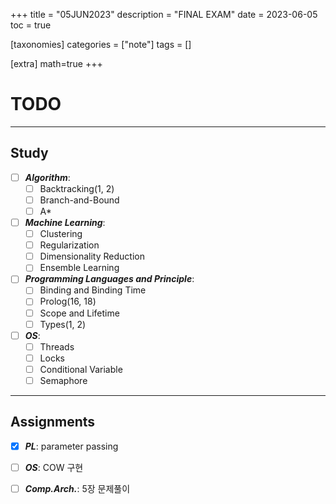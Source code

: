 +++
title = "05JUN2023"
description = "FINAL EXAM"
date = 2023-06-05
toc = true

[taxonomies]
categories = ["note"]
tags = []

[extra]
math=true
+++

# TODO

---

## Study 
- [ ] ***Algorithm***: 
  - [ ] <txtylw>Backtracking</txtylw>(1, 2)
  - [ ] <txtylw>Branch-and-Bound</txtylw>
  - [ ] <txtylw>A*</txtylw>
- [ ] ***Machine Learning***: 
  - [ ] <txtylw>Clustering</txtylw> 
  - [ ] <txtylw>Regularization</txtylw>
  - [ ] <txtylw>Dimensionality Reduction</txtylw> 
  - [ ] <txtylw>Ensemble Learning</txtylw>
- [ ] ***Programming Languages and Principle***: 
  - [ ] <txtylw>Binding and Binding Time</txtylw> 
  - [ ] <txtylw>Prolog</txtylw>(16, 18)
  - [ ] <txtylw>Scope and Lifetime</txtylw> 
  - [ ] <txtylw>Types</txtylw>(1, 2)
- [ ] ***OS***: 
  - [ ] <txtylw>Threads</txtylw> 
  - [ ] <txtylw>Locks</txtylw> 
  - [ ] <txtylw>Conditional Variable</txtylw>
  - [ ] <txtylw>Semaphore</txtylw>

---

## Assignments
- [x] ***<txtred>PL</txtred>***: parameter passing
- [ ] ***<txtred>OS</txtred>***: COW 구현
- [ ] ***<txtred>Comp.Arch.</txtred>***: 5장 문제풀이

